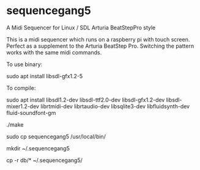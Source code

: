 # sequencegang5
A Midi Sequencer for Linux / SDL Arturia BeatStepPro style

This is a midi sequencer which runs on a raspberry pi with touch screen.
Perfect as a supplement to the Arturia BeatStep Pro. Switching the pattern works with the same midi commands.

To use binary:

sudo apt install libsdl-gfx1.2-5

To compile:

sudo apt install libsdl1.2-dev libsdl-ttf2.0-dev libsdl-gfx1.2-dev libsdl-mixer1.2-dev librtmidi-dev librtaudio-dev libsqlite3-dev libfluidsynth-dev fluid-soundfont-gm

./make

sudo cp sequencegang5 /usr/local/bin/

mkdir ~/.sequencegang5

cp -r db/* ~/.sequencegang5/
